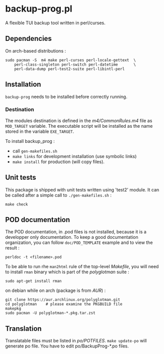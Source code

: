 # backup-prog.pl

A flexible TUI backup tool written in perl/curses.

## Dependencies

On arch-based distributions :

	sudo pacman -S  m4 make perl-curses perl-locale-gettext  \
		perl-class-singleton perl-switch perl-datetime       \
		perl-data-dump perl-test2-suite perl-libintl-perl

## Installation

`backup-prog` needs to be installed before correctly running.

### Destination

The modules destination is defined in the *m4/CommonRules.m4* file
as `MOD_TARGET` variable. The executable script will be installed 
as the name stored in the variable `EXE_TARGET`.

To install backup_prog :
- call `gen-makefiles.sh`
- `make links` for development installation (use symbolic links)
- `make install` for production (will copy files).

## Unit tests

This package is shipped with unit tests written using 'test2' module. It can 
be called after a simple call to `./gen-makefiles.sh` :

	make check

## POD documentation

The POD documentation, in .pod files is not installed, because it is
a developper only documentation. To keep a good documentation organization,
you can follow `doc/POD_TEMPLATE` example and to view the result :

	perldoc -t <filename>.pod

To be able to run rhe `man2html` rule of the top-level *Makefile*, you will
need to install `rman` binary which is part of the *polyglotman* suite :

	sudo apt-get install rman 

on debian while on arch (package is from *AUR*) :

	git clone https://aur.archlinux.org/polyglotman.git
	cd polyglotman    # please examine the PKGBUILD file
	makepkg
	sudo pacman -U polyglotman-*.pkg.tar.zst
	

## Translation

Translatable files must be listed in *po/POTFILES*.
`make update-po` will generate po file. You have to edit 
po/BackupProg-*.po files.
